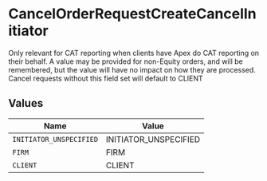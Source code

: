 # CancelOrderRequestCreateCancelInitiator

Only relevant for CAT reporting when clients have Apex do CAT reporting on their behalf. A value may be provided for non-Equity orders, and will be remembered, but the value will have no impact on how they are processed. Cancel requests without this field set will default to CLIENT


## Values

| Name                    | Value                   |
| ----------------------- | ----------------------- |
| `INITIATOR_UNSPECIFIED` | INITIATOR_UNSPECIFIED   |
| `FIRM`                  | FIRM                    |
| `CLIENT`                | CLIENT                  |